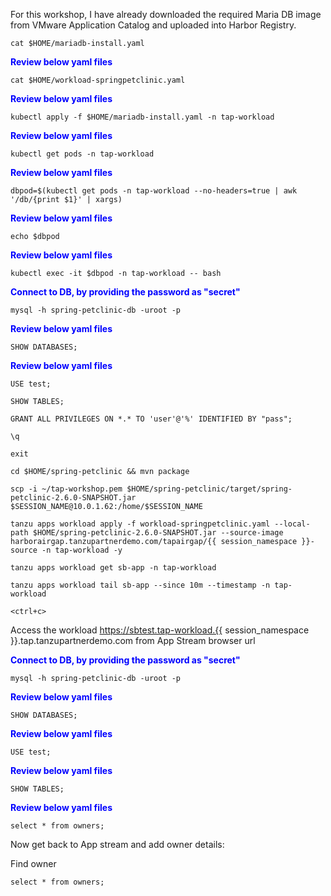 
For this workshop, I have already downloaded the required Maria DB image from VMware Application Catalog and uploaded into Harbor Registry. 

<p style="color:blue"><strong>  </strong></p>

```execute
cat $HOME/mariadb-install.yaml
```

<p style="color:blue"><strong> Review below yaml files </strong></p>

```execute
cat $HOME/workload-springpetclinic.yaml
```

<p style="color:blue"><strong> Review below yaml files </strong></p>

```execute
kubectl apply -f $HOME/mariadb-install.yaml -n tap-workload
```
<p style="color:blue"><strong> Review below yaml files </strong></p>

```execute
kubectl get pods -n tap-workload
```
<p style="color:blue"><strong> Review below yaml files </strong></p>

```execute
dbpod=$(kubectl get pods -n tap-workload --no-headers=true | awk '/db/{print $1}' | xargs)
```
<p style="color:blue"><strong> Review below yaml files </strong></p>

```execute
echo $dbpod
```
<p style="color:blue"><strong> Review below yaml files </strong></p>

```execute
kubectl exec -it $dbpod -n tap-workload -- bash
```
<p style="color:blue"><strong> Connect to DB, by providing the password as "secret" </strong></p>

```execute
mysql -h spring-petclinic-db -uroot -p
```
<p style="color:blue"><strong> Review below yaml files </strong></p>

```execute
SHOW DATABASES;
```

<p style="color:blue"><strong> Review below yaml files </strong></p>

```execute
USE test;
```

```execute
SHOW TABLES;
```

```execute
GRANT ALL PRIVILEGES ON *.* TO 'user'@'%' IDENTIFIED BY "pass";
```

```execute
\q
```

```execute
exit
```

```execute-2
cd $HOME/spring-petclinic && mvn package
```

```execute-2
scp -i ~/tap-workshop.pem $HOME/spring-petclinic/target/spring-petclinic-2.6.0-SNAPSHOT.jar $SESSION_NAME@10.0.1.62:/home/$SESSION_NAME
```

```execute
tanzu apps workload apply -f workload-springpetclinic.yaml --local-path $HOME/spring-petclinic-2.6.0-SNAPSHOT.jar --source-image harborairgap.tanzupartnerdemo.com/tapairgap/{{ session_namespace }}-source -n tap-workload -y
```

```execute
tanzu apps workload get sb-app -n tap-workload
```

```execute
tanzu apps workload tail sb-app --since 10m --timestamp -n tap-workload
```

```execute
<ctrl+c>
```

Access the workload https://sbtest.tap-workload.{{ session_namespace }}.tap.tanzupartnerdemo.com from App Stream browser url


<p style="color:blue"><strong> Connect to DB, by providing the password as "secret" </strong></p>

```execute
mysql -h spring-petclinic-db -uroot -p
```
<p style="color:blue"><strong> Review below yaml files </strong></p>

```execute
SHOW DATABASES;
```

<p style="color:blue"><strong> Review below yaml files </strong></p>

```execute
USE test;
```

<p style="color:blue"><strong> Review below yaml files </strong></p>

```execute
SHOW TABLES;
```

<p style="color:blue"><strong> Review below yaml files </strong></p>

```execute
select * from owners;
```

Now get back to App stream and add owner details: 

Find owner 

```execute
select * from owners;
```

